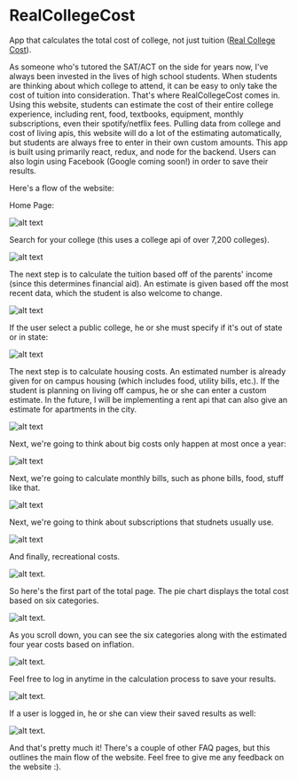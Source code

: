 # RealCollegeCost
App that calculates the total cost of college, not just tuition ([Real College Cost](https://real-college-cost.com)).

As someone who's tutored the SAT/ACT on the side for years now, I've always been invested in the lives of high school students.
When students are thinking about which college to attend, it can be easy to only take the cost of tuition into consideration. 
That's where RealCollegeCost comes in. Using this website, students can estimate the cost of their entire college experience, including
rent, food, textbooks, equipment, monthly subscriptions, even their spotify/netflix fees. Pulling data from college and cost of 
living apis, this website will do a lot of the estimating automatically, but students are always free to enter in their own custom 
amounts. This app is built using primarily react, redux, and node for the backend. Users can also login using Facebook (Google coming soon!) in order to save their results. 

Here's a flow of the website:

Home Page: 

![alt text](https://raw.githubusercontent.com/Ahurpdurp/real-college-cost/master/Client/src/images/Final1.png)

Search for your college (this uses a college api of over 7,200 colleges). 

![alt text](https://raw.githubusercontent.com/Ahurpdurp/real-college-cost/master/Client/src/images/search.png)

The next step is to calculate the tuition based off of the parents' income (since this determines financial aid). 
An estimate is given based off the most recent data, which the student is also welcome to change. 

![alt text](https://raw.githubusercontent.com/Ahurpdurp/real-college-cost/master/Client/src/images/Final2.png)

If the user select a public college, he or she must specify if it's out of state or in state:

![alt text](https://raw.githubusercontent.com/Ahurpdurp/real-college-cost/master/Client/src/images/Final3.png)

The next step is to calculate housing costs. An estimated number is already given for on campus housing (which includes food,
utility bills, etc.). If the student is planning on living off campus, he or she can enter a custom estimate. In the future, I will be implementing a rent api that can also give an estimate for apartments in the city. 

![alt text](https://raw.githubusercontent.com/Ahurpdurp/real-college-cost/master/Client/src/images/Final4.png)

Next, we're going to think about big costs only happen at most once a year:

![alt text](https://raw.githubusercontent.com/Ahurpdurp/real-college-cost/master/Client/src/images/Final5.png)

Next, we're going to calculate monthly bills, such as phone bills, food, stuff like that.

![alt text](https://raw.githubusercontent.com/Ahurpdurp/real-college-cost/master/Client/src/images/Final6.png)

Next, we're going to think about subscriptions that studnets usually use.

![alt text](https://raw.githubusercontent.com/Ahurpdurp/real-college-cost/master/Client/src/images/Final7.png)

And finally, recreational costs.

![alt text](https://raw.githubusercontent.com/Ahurpdurp/real-college-cost/master/Client/src/images/Final8.png).

So here's the first part of the total page. The pie chart displays the total cost based on six categories.

![alt text](https://raw.githubusercontent.com/Ahurpdurp/real-college-cost/master/Client/src/images/Final9.png).

As you scroll down, you can see the six categories along with the estimated four year costs based on inflation.

![alt text](https://raw.githubusercontent.com/Ahurpdurp/real-college-cost/master/Client/src/images/Final10.png).

Feel free to log in anytime in the calculation process to save your results. 

![alt text](https://raw.githubusercontent.com/Ahurpdurp/real-college-cost/master/Client/src/images/Final11.png).

If a user is logged in, he or she can view their saved results as well:

![alt text](https://raw.githubusercontent.com/Ahurpdurp/real-college-cost/master/Client/src/images/Final12.png).

And that's pretty much it! There's a couple of other FAQ pages, but this outlines the main flow of the website. Feel free to give me any feedback on the website :). 





